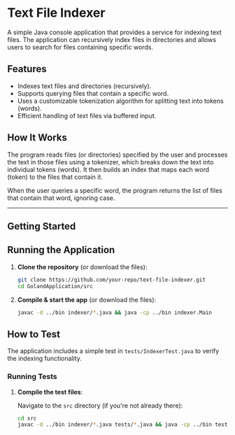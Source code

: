 # Text File Indexer

A simple Java console application that provides a service for indexing text files. The application can recursively index files in directories and allows users to search for files containing specific words.

## Features
- Indexes text files and directories (recursively).
- Supports querying files that contain a specific word.
- Uses a customizable tokenization algorithm for splitting text into tokens (words).
- Efficient handling of text files via buffered input.

## How It Works

The program reads files (or directories) specified by the user and processes the text in those files using a tokenizer, which breaks down the text into individual tokens (words). It then builds an index that maps each word (token) to the files that contain it.

When the user queries a specific word, the program returns the list of files that contain that word, ignoring case.

---

## Getting Started

## Running the Application

1. **Clone the repository** (or download the files):

   ```bash
   git clone https://github.com/your-repo/text-file-indexer.git
   cd GolandApplication/src
   ```
2. **Compile & start the app** (or download the files):

   ```bash
   javac -d ../bin indexer/*.java && java -cp ../bin indexer.Main
   ```


## How to Test

The application includes a simple test in `tests/IndexerTest.java` to verify the indexing functionality.

### Running Tests

1. **Compile the test files**:

   Navigate to the `src` directory (if you're not already there):

   ```bash
   cd src
   javac -d ../bin indexer/*.java tests/*.java && java -cp ../bin tests.IndexerTest
    ```
